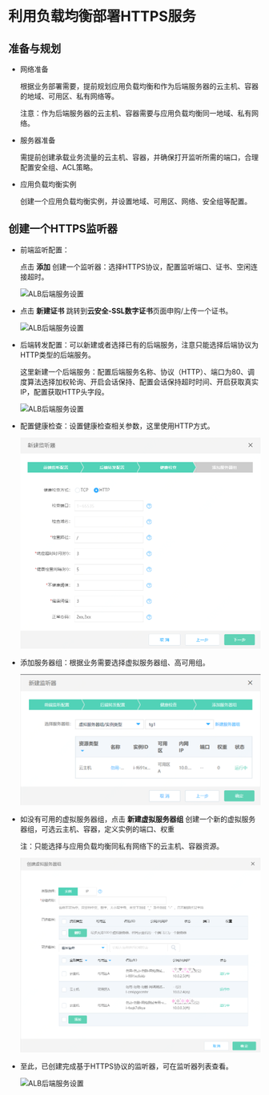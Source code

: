 # 利用负载均衡部署HTTPS服务

## 准备与规划

- 网络准备

	根据业务部署需要，提前规划应用负载均衡和作为后端服务器的云主机、容器的地域、可用区、私有网络等。
	
	注意：作为后端服务器的云主机、容器需要与应用负载均衡同一地域、私有网络。

- 服务器准备

	需提前创建承载业务流量的云主机、容器，并确保打开监听所需的端口，合理配置安全组、ACL策略。

- 应用负载均衡实例

	创建一个应用负载均衡实例，并设置地域、可用区、网络、安全组等配置。

## 创建一个HTTPS监听器

- 前端监听配置：
	
	点击 **添加** 创建一个监听器：选择HTTPS协议，配置监听端口、证书、空闲连接超时。

	![ALB后端服务设置](../../../../image/Networking/ALB/ALB-045.png)

- 点击 **新建证书** 跳转到**云安全-SSL数字证书**页面申购/上传一个证书。

	![ALB后端服务设置](../../../../image/Networking/ALB/ALB-046.png)

- 后端转发配置：可以新建或者选择已有的后端服务，注意只能选择后端协议为HTTP类型的后端服务。
	
	这里新建一个后端服务：配置后端服务名称、协议（HTTP）、端口为80、调度算法选择加权轮询、开启会话保持、配置会话保持超时时间、开启获取真实IP，配置获取HTTP头字段。

	![ALB后端服务设置](../../../../image/Networking/ALB/ALB-047.png)

- 配置健康检查：设置健康检查相关参数，这里使用HTTP方式。

	![ALB后端服务设置](../../../../image/Networking/ALB/ALB-094.png)

- 添加服务器组：根据业务需要选择虚拟服务器组、高可用组。

	![ALB后端服务设置](../../../../image/Networking/ALB/ALB-049.png)

- 如没有可用的虚拟服务器组，点击 **新建虚拟服务器组** 创建一个新的虚拟服务器组，可选云主机、容器，定义实例的端口、权重
	
	注：只能选择与应用负载均衡同私有网络下的云主机、容器资源。

	![ALB后端服务设置](../../../../image/Networking/ALB/ALB-050.png)

- 至此，已创建完成基于HTTPS协议的监听器，可在监听器列表查看。

	![ALB后端服务设置](../../../../image/Networking/ALB/ALB-051.png)
